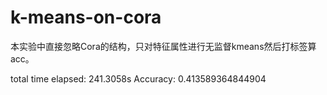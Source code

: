 # k-means-on-cora

本实验中直接忽略Cora的结构，只对特征属性进行无监督kmeans然后打标签算acc。

total time elapsed: 241.3058s
Accuracy: 0.413589364844904
